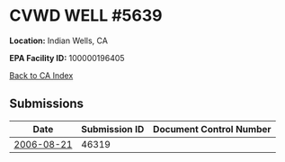 # CVWD WELL #5639

**Location:** Indian Wells, CA

**EPA Facility ID:** 100000196405

[Back to CA Index](../../index.md)

## Submissions

| Date | Submission ID | Document Control Number |
|------|--------------|-------------------------|
| [2006-08-21](submissions/46319.md) | 46319 |  |
